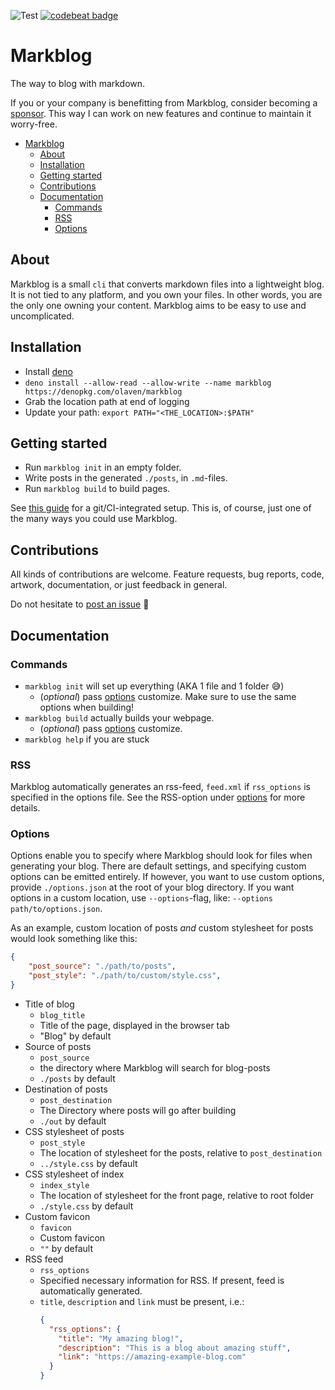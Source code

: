 ![Test](https://github.com/olaven/markblog/workflows/Test/badge.svg) [![codebeat badge](https://codebeat.co/badges/b9a1453a-7b64-4392-bde6-947ce7d96c79)](https://codebeat.co/projects/github-com-olaven-markblog-master)
# Markblog 
The way to blog with markdown. 

If you or your company is benefitting from Markblog, consider becoming a [sponsor](https://github.com/sponsors/olaven/). 
This way I can work on new features and continue to maintain it worry-free. 

- [Markblog](#markblog)
  - [About](#about)
  - [Installation](#installation)
  - [Getting started](#getting-started)
  - [Contributions](#contributions)
  - [Documentation](#documentation)
    - [Commands](#commands)
    - [RSS](#rss)
    - [Options](#options)

## About 
Markblog is a small `cli` that converts markdown files into a lightweight blog. 
It is not tied to any platform, and you own your files. In other words, you are the only one owning your content. 
Markblog aims to be easy to use and uncomplicated.

## Installation 
* Install [deno](https://deno.land)
* `deno install --allow-read --allow-write --name markblog https://denopkg.com/olaven/markblog`
* Grab the location path at end of logging 
* Update your path: `export PATH="<THE_LOCATION>:$PATH"`

## Getting started
* Run `markblog init` in an empty folder.
* Write posts in the generated `./posts`, in `.md`-files.
* Run `markblog build` to build pages.

See [this guide](https://olaven.org/out/guides/blog_with_git_and_markdown.html) for a git/CI-integrated setup. 
This is, of course, just one of the many ways you could use Markblog. 

## Contributions
All kinds of contributions are welcome. 
Feature requests, bug reports, code, 
artwork, documentation, or just feedback in general. 

Do not hesitate to [post an issue](https://github.com/olaven/markblog/issues/new) :honey_pot:

## Documentation
### Commands
* `markblog init` will set up everything (AKA 1 file and 1 folder 😅)
  * (_optional_) pass [options](#options) customize. Make sure to use the same options when building!
* `markblog build` actually builds your webpage. 
  * (_optional_) pass [options](#options) customize.
* `markblog help` if you are stuck 

### RSS 
Markblog automatically generates an rss-feed, `feed.xml` if `rss_options` is specified 
in the options file. See the RSS-option under [options](#options) for more details.
### Options 
Options enable you to specify where Markblog should look for files 
when generating your blog. There are default settings, and specifying 
custom options can be emitted entirely. If however, you want to use custom options, provide `./options.json` at the 
root of your blog directory. If you want options in a custom location, use 
`--options`-flag, like: `--options path/to/options.json`. 

As an example, custom location of posts _and_ custom stylesheet for posts would look 
something like this: 
```json
{
    "post_source": "./path/to/posts", 
    "post_style": "./path/to/custom/style.css",
}
```

* Title of blog 
  * `blog_title`
  * Title of the page, displayed in the browser tab
  * "Blog" by default
* Source of posts
  * `post_source`
  * the directory where Markblog will search for blog-posts
  * `./posts` by default
* Destination of posts 
  * `post_destination`
  * The Directory where posts will go after building 
  * `./out` by default 
* CSS stylesheet of posts
  * `post_style`
  * The location of stylesheet for the posts, relative to `post_destination`
  * `../style.css` by default 
* CSS stylesheet of index
  * `index_style`
  * The location of stylesheet for the front page, relative to root folder
  * `./style.css` by default 
* Custom favicon 
  * `favicon`
  * Custom favicon
  * `""` by default 
* RSS feed 
  * `rss_options`
  * Specified necessary information for RSS. If present, feed is automatically generated. 
  * `title`, `description` and `link` must be present, i.e.:
    ```json
    {
      "rss_options": {
        "title": "My amazing blog!", 
        "description": "This is a blog about amazing stuff", 
        "link": "https://amazing-example-blog.com"
      }
    }
    ```  

